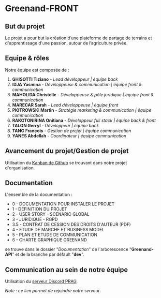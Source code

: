 # Greenand-FRONT


## But du projet

Le projet a pour but la création d’une plateforme de partage de terrains et d'apprentissage d'une passion, autour de l’agriculture privée.


## Equipe & rôles

Notre équipe est composée de :
1. **GHISOTTI Tiziano** - _Lead développeur | équipe back_
1. **IDJA Yasmina** - _Développeuse & communication | équipe front & communication_
1. **MAHOLIDA Christelle** - _Développeuse & pôle juridique | équipe front & communication_
1. **MARECAR Sarah** - _Lead développeuse | équipe front_
1. **PIOTROWSKI Martin** - _Stratégie marketing & communication | équipe communication_
1. **RAKOTONIRINA Onitiana** - _Développeur full stack | équipe back & front_
1. **TALON Gerryl** - _Développeur | équipe back_
1. **TANG François** - _Gestion de projet | équipe communication_
1. **YANES Abdellah** - _Coordinateur | équipe communication_


## Avancement du projet/Gestion de projet

Utilisation du [Kanban de Github](https://github.com/orgs/Greenand-MIAGE/projects/2) se trouvant dans notre projet d'organisation.


## Documentation

L'ensemble de la documentation :
* 0 - DOCUMENTATION POUR INSTALER LE PROJET
* 1 - DEFINITION DU PROJET
* 2 - USER STORY - SCENARIO GLOBAL
* 3 - JURIDIQUE - RGPD
* 3.5 - CONTRAT DE CESSION DES DROITS D'AUTEUR (PDF)
* 4 - ETUDE DE MARCHE ET BUSINESS MODEL
* 5 - PLAN ET ETUDE DE COMMUNICATION
* 6 - CHARTE GRAPHIQUE GREENAND

se trouve dans le dossier "_Documentation_" de l'arborescence "**Greenand-API**" et de la branche par défault "**dev**".  


## Communication au sein de notre équipe

Utilisation du [serveur Discord PRAG](https://discord.gg/HCxycaEvUv).

_Note : ce lien permet de rejoindre notre serveur_.